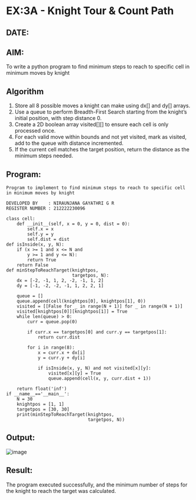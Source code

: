 # EX:3A - Knight Tour & Count Path
## DATE:

## AIM:

To write a python program to find minimum steps to reach to specific cell in minimum moves by knight


## Algorithm

1. Store all 8 possible moves a knight can make using dx[] and dy[] arrays.
2. Use a queue to perform Breadth-First Search starting from the knight’s initial position, with step distance 0.
3. Create a 2D boolean array visited[][] to ensure each cell is only processed once.
4. For each valid move within bounds and not yet visited, mark as visited, add to the queue with distance incremented.
5. If the current cell matches the target position, return the distance as the minimum steps needed.

## Program:
```
Program to implement to find minimum steps to reach to specific cell in minimum moves by knight

DEVELOPED BY    : NIRAUNJANA GAYATHRI G R
REGISTER NUMBER : 212222230096
```
```
class cell: 
    def __init__(self, x = 0, y = 0, dist = 0):
        self.x = x
        self.y = y
        self.dist = dist
def isInside(x, y, N):
    if (x >= 1 and x <= N and
        y >= 1 and y <= N):
        return True
    return False
def minStepToReachTarget(knightpos,
                         targetpos, N):
    dx = [-2, -1, 1, 2, -2, -1, 1, 2]
    dy = [-1, -2, -2, -1, 1, 2, 2, 1]

    queue = []
    queue.append(cell(knightpos[0], knightpos[1], 0))
    visited = [[False for _ in range(N + 1)] for _ in range(N + 1)]
    visited[knightpos[0]][knightpos[1]] = True
    while len(queue) > 0:
        curr = queue.pop(0)

        if curr.x == targetpos[0] and curr.y == targetpos[1]:
            return curr.dist

        for i in range(8):
            x = curr.x + dx[i]
            y = curr.y + dy[i]

            if isInside(x, y, N) and not visited[x][y]:
                visited[x][y] = True
                queue.append(cell(x, y, curr.dist + 1))

    return float('inf')
if __name__=='__main__':
    N = 30
    knightpos = [1, 1]
    targetpos = [30, 30]
    print(minStepToReachTarget(knightpos,
                               targetpos, N))
```

## Output:

![image](https://github.com/user-attachments/assets/8a79d404-db2c-4f1c-b1d1-f4890be51173)


## Result:

The program executed successfully, and the minimum number of steps for the knight to reach the target was calculated.
